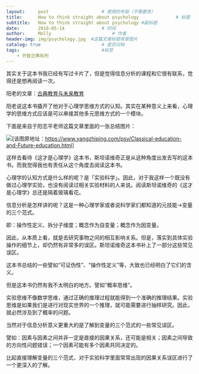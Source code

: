 ```yaml
---
layout:     post   				    # 使用的布局（不需要改）
title:      How to think straight about psychology 				# 标题
subtitle:   How to think straight about psychology #副标题
date:       2018-05-14 				# 时间
author:     Molly 						# 作者
header-img: img/psychology.jpg 	#这篇文章标题背景图片
catalog: true 						# 是否归档
tags:								#标签
    - 开智正典系列
---
```



其实关于这本书我已经有写过卡片了，但是觉得信息分析的课程和它很有联系，觉得还是想再阅读一次。

阳老的文章：[古典教育与未来教育](https://www.yangzhiping.com/psy/Classical-education-and-Future-education.html)

阳老说这本书撬开了他对于心理学思维方式的认知。其实在某种意义上来看，心理学的思维方式应该是可以串接其他多元思维方式的一个模块。

下面是来自于阳志平老师这篇文章里面的一张总结图片：

![](https://i.loli.net/2018/05/14/5af9938bee50a.jpeg)[该图原地址：https://www.yangzhiping.com/psy/Classical-education-and-Future-education.html]

这样去看待《这才是心理学》这本书，斯坦诺维奇正是从这种角度出发去写的这本书。而我觉得我也有责任从这个角度去阅读这本书。

心理学的认知方式是什么样的呢？是「实验科学」。因此，对于我这样一个既没有做过心理学实验，也没有阅读过相关实验材料的人来说。阅读斯坦诺维奇的《这才是心理学》总还是隔着玻璃看花。

信息分析是怎样讲的呢？这是一种心理学家或者说科学家们都知道的元技能→变量的三个范式。

即：操作性定义、拆分子维度；概念作为自变量；概念作为因变量。

因此，从本质上看，就是去研究事物之间的相互影响关系。但是，落实到具体实验操作的细节上，却仍然有非常多的误区。斯坦诺维奇这本书补上了一部分这些常见误区。

这本书总结的一些譬如“可证伪性”、“操作性定义”等，大致也已经明白了它们的含义。

但是这本书仍然有我不太明白的地方。譬如“概率思维”。

实验思维不像数学思维，通过正确的推理过程就能得到一个准确的推理结果。实验思维是如果我们是进行对现实世界的一个推理，就可能需要进行抽样研究。因此，就必然涉及到了概率的问题。

当然对于信息分析意义更重大的是了解到变量的三个范式的一些常见误区。

譬如：因素与因素之间并非一定是直接的因果关系，还可能是相关；因素之间导致的方向性问题错误；一个因素可能有多个因素共同决定的。

比起直接理解变量的三个范式，对于实验科学里面常常出现的因果关系误区进行了一个更深入的了解。
